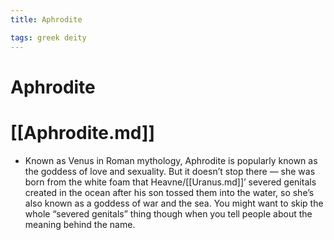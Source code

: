 ```yaml
---
title: Aphrodite

tags: greek deity 
---
```


# Aphrodite

# [[Aphrodite.md]]
- Known as Venus in Roman mythology, Aphrodite is popularly known as the goddess of love and sexuality. But it doesn’t stop there — she was born from the white foam that Heavne/[[Uranus.md]]’ severed genitals created in the ocean after his son tossed them into the water, so she’s also known as a goddess of war and the sea. You might want to skip the whole “severed genitals” thing though when you tell people about the meaning behind the name.
